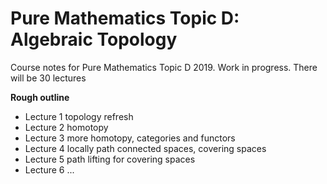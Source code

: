 # Pure Mathematics Topic D: Algebraic Topology

Course notes for Pure Mathematics Topic D 2019. Work in progress. There will be 30 lectures

**Rough outline**

- Lecture 1 topology refresh
- Lecture 2 homotopy
- Lecture 3 more homotopy, categories and functors
- Lecture 4 locally path connected spaces, covering spaces
- Lecture 5 path lifting for covering spaces
- Lecture 6 ...


